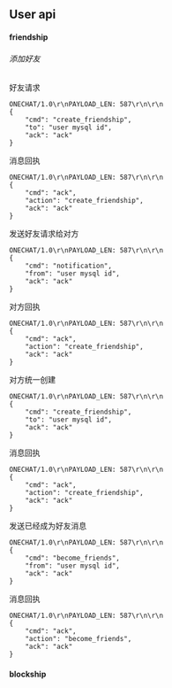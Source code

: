 ## User api

#### friendship

###### 添加好友

好友请求
```
ONECHAT/1.0\r\nPAYLOAD_LEN: 587\r\n\r\n
{
    "cmd": "create_friendship",
    "to": "user mysql id",
    "ack": "ack"
}
```

消息回执
```
ONECHAT/1.0\r\nPAYLOAD_LEN: 587\r\n\r\n
{
    "cmd": "ack",
    "action": "create_friendship",
    "ack": "ack"
}
```

发送好友请求给对方
```
ONECHAT/1.0\r\nPAYLOAD_LEN: 587\r\n\r\n
{
    "cmd": "notification",
    "from": "user mysql id",
    "ack": "ack"
}
```

对方回执
```
ONECHAT/1.0\r\nPAYLOAD_LEN: 587\r\n\r\n
{
    "cmd": "ack",
    "action": "create_friendship",
    "ack": "ack"
}
```

对方统一创建
```
ONECHAT/1.0\r\nPAYLOAD_LEN: 587\r\n\r\n
{
    "cmd": "create_friendship",
    "to": "user mysql id",
    "ack": "ack"
}
```

消息回执
```
ONECHAT/1.0\r\nPAYLOAD_LEN: 587\r\n\r\n
{
    "cmd": "ack",
    "action": "create_friendship",
    "ack": "ack"
}
```

发送已经成为好友消息
```
ONECHAT/1.0\r\nPAYLOAD_LEN: 587\r\n\r\n
{
    "cmd": "become_friends",
    "from": "user mysql id",
    "ack": "ack"
}
```

消息回执
```
ONECHAT/1.0\r\nPAYLOAD_LEN: 587\r\n\r\n
{
    "cmd": "ack",
    "action": "become_friends",
    "ack": "ack"
}
```

#### blockship